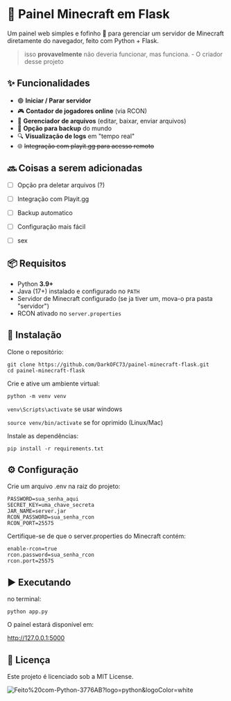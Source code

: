 # 🌸 Painel Minecraft em Flask

Um painel web simples e fofinho 💖 para gerenciar um servidor de Minecraft diretamente do navegador, feito com Python + Flask.

> isso **provavelmente** não deveria funcionar, mas funciona. - O criador desse projeto

## ✨ Funcionalidades
- 🟢 **Iniciar / Parar servidor**
- 🎮 **Contador de jogadores online** (via RCON)
- 📁 **Gerenciador de arquivos** (editar, baixar, enviar arquivos)
- 💾 **Opção para backup** do mundo
- 🔍 **Visualização de logs** em "tempo real"
- 🌐 ~~Integração com playit.gg para acesso remoto~~

## 🔜 Coisas a serem adicionadas
- [ ] Opção pra deletar arquivos (?)
- [ ] Integração com Playit.gg
- [ ] Backup automatico
- [ ] Configuração mais fácil
- [ ] sex


## 📦 Requisitos
- Python **3.9+**
- Java (17+) instalado e configurado no `PATH`
- Servidor de Minecraft configurado (se ja tiver um, mova-o pra pasta "servidor")
- RCON ativado no `server.properties`

## 🚀 Instalação
Clone o repositório:
```
git clone https://github.com/DarkOFC73/painel-minecraft-flask.git
cd painel-minecraft-flask
```
Crie e ative um ambiente virtual:

``python -m venv venv``

``venv\Scripts\activate`` se usar windows

``source venv/bin/activate`` se for oprimido (Linux/Mac)

Instale as dependências:

``pip install -r requirements.txt``

## ⚙️ Configuração

Crie um arquivo .env na raiz do projeto:
```
PASSWORD=sua_senha_aqui
SECRET_KEY=uma_chave_secreta
JAR_NAME=server.jar
RCON_PASSWORD=sua_senha_rcon
RCON_PORT=25575
```


Certifique-se de que o server.properties do Minecraft contém:
```
enable-rcon=true
rcon.password=sua_senha_rcon
rcon.port=25575
```
## ▶️ Executando
no terminal:

``python app.py``

O painel estará disponível em:

http://127.0.0.1:5000


## 📝 Licença

Este projeto é licenciado sob a MIT License.

![Feito%20com-Python-3776AB?logo=python&logoColor=white](https://img.shields.io/badge/Feito%20com-Python-3776AB?logo=python&logoColor=white)

